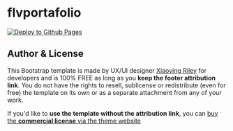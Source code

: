 # flvportafolio
[![Deploy to Github Pages](https://github.com/flvportafolio/flvportafolio.github.io/actions/workflows/deploy.yml/badge.svg?branch=master)](https://github.com/flvportafolio/flvportafolio.github.io/actions/workflows/deploy.yml)

## Author & License

This Bootstrap template is made by UX/UI designer [Xiaoying Riley](https://twitter.com/3rdwave_themes) for developers and is 100% FREE as long as you **keep the footer attribution link**. You do not have the rights to resell, sublicense or redistribute (even for free) the template on its own or as a separate attachment from any of your work.


If you'd like to **use the template without the attribution link**, you can [buy the **commercial license** via the theme website](https://themes.3rdwavemedia.com/bootstrap-templates/resume/devresume-free-bootstrap-4-resume-cv-template-for-developers/)
